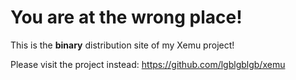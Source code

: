# You are at the wrong place!

This is the **binary** distribution site of my Xemu project!

Please visit the project instead: https://github.com/lgblgblgb/xemu
